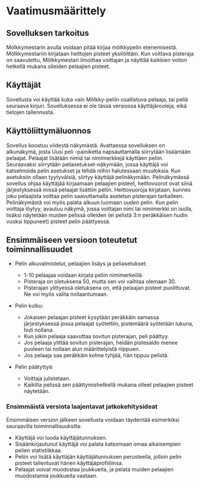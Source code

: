 # Vaatimusmäärittely
## Sovelluksen tarkoitus
Mölkkymestarin avulla voidaan pitää kirjaa mölkkypelin etenemisestä. Mölkkymestariin kirjataan heittojen pisteet yksilöittäin. Kun voittava pisteraja on saavutettu, Mölkkymestari ilmoittaa voittajan ja näyttää kaikkien voiton hetkellä mukana olleiden pelaajien pisteet.

## Käyttäjät
Sovellusta voi käyttää kuka vain Mölkky-peliin osallistuva pelaaja, tai peliä seuraava kirjuri. Sovelluksessa ei ole tässä versiossa käyttäjärooleja, eikä tietojen tallennusta.

## Käyttöliittymäluonnos
Sovellus koostuu viidestä näkymästä. Avattaessa sovelluksen on alkunäkymä, josta Uusi peli -painiketta napsauttamalla siirrytään lisäämään pelaajat. Pelaajat lisätään nimiä tai nimimerkkejä käyttäen peliin. Seuraavaksi siirrytään peliasetukset-näkymään, jossa käyttäjä voi katselmoida pelin asetukset ja tehdä niihin halutessaan muutoksia. Kun asetuksiin ollaan tyytyväisiä, siirtyy käyttäjä pelinäkymään. Pelinäkymässä sovellus ohjaa käyttäjää kirjaamaan pelaajien pisteet, heittovuorot ovat siinä järjestyksessä missä pelaajat lisättiin peliin. Heittovuoroja kirjataan, kunnes joku pelaajista voittaa pelin saavuttamalla asetetun pisterajan tarkalleen. Pelinäkymästä voi myös palata alkuun luomaan uuden pelin. Kun pelin voittaja löytyy, avautuu näkymä, jossa voittajan nimi tai nimimerkki on isolla, lisäksi näytetään muiden pelissä olleiden (ei pelistä 3:n peräkkäisen hudin vuoksi tippuneet) pisteet pelin päättyessä.

## Ensimmäiseen versioon toteutetut toiminnallisuudet
* Pelin alkuvalmistelut, pelaajien lisäys ja peliasetukset:
  * 1-10 pelaajaa voidaan kirjata  peliin nimimerkeillä.
  * Pisteraja on oletuksena 50, mutta sen voi vaihtaa olemaan 30.
  * Pisterajan ylittyessä oletuksena on, että pelaajan pisteet puolittuvat. Ne voi myös valita nollaantumaan.
  
* Pelin kulku:
  * Jokaisen pelaajan pisteet kysytään peräkkäin samassa järjestyksessä jossa pelaajat syötettiin, pistemäärä syötetään lukuna, huti nollana.
  * Kun jokin pelaaja saavuttaa sovitun pisterajan, peli päättyy.
  * Jos pelaaja ylittää sovitun pisterajan, heidän pistesaldo menee puoleen tai nollaan alun määrittelyistä riippuen.
  * Jos pelaaja saa peräkkäin kolme tyhjää, hän tippuu pelistä.
  
* Pelin päätyttyä:
  * Voittaja julistetaan.
  * Kaikilta pelissä sen päättymishetkellä mukana olleet pelaajien pisteet näytetään.
  
### Ensimmäistä versiota laajentavat jatkokehitysideat
 Ensimmäisen version jälkeen sovellusta voidaan täydentää esimerkiksi seuraavilla toiminnallisuuksilla:
 * Käyttäjä voi luoda käyttäjätunnuksen.
 * Sisäänkirjautunut käyttäjä voi palata katsomaan omaa aikaisempien pelien statistiikkaa.
 * Peliin voi lisätä käyttäjän käyttäjätunnuksen perusteella, jolloin pelin pisteet tallentuvat hänen käyttäjäprofiiliinsa.
 * Pelaajat voivat muodostaa joukkueita, ja pelata muiden pelaajien muodostamia joukkueita vastaan.
  

